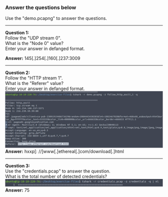 ### Answer the questions below
Use the "demo.pcapng" to answer the questions.

---

**Question 1:**  
Follow the "UDP stream 0".  
What is the "Node 0" value?  
Enter your answer in defanged format.  

**Answer:** 145[.]254[.]160[.]237:3009  

---

**Question 2:**  
Follow the "HTTP stream 1".  
What is the "Referer" value?  
Enter your answer in defanged format.  
![alt text](../png/Tshark/7.png)
**Answer:** hxxp[: //]www[.]ethereal[.]com/download[.]html  

---

**Question 3:**  
Use the "credentials.pcap" to answer the question.  
What is the total number of detected credentials?  
![alt text](../png/Tshark/9.png)
**Answer:** 75  